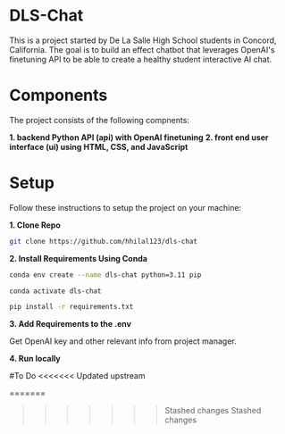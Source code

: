 # DLS-Chat

This is a project started by De La Salle High School students in Concord, California. The goal is to build an effect chatbot that leverages OpenAI's finetuning API to be able to create a healthy student interactive AI chat.

# Components

The project consists of the following compnents:

**1. backend Python API (api) with OpenAI finetuning**
**2. front end user interface (ui) using HTML, CSS, and JavaScript**

# Setup

Follow these instructions to setup the project on your machine:

**1. Clone Repo**

```bash
git clone https://github.com/hhilal123/dls-chat
```

**2. Install Requirements Using Conda**

```bash
conda env create --name dls-chat python=3.11 pip
```

```bash
conda activate dls-chat
```

```bash
pip install -r requirements.txt
```

**3. Add Requirements to the .env**

Get OpenAI key and other relevant info from project manager.

**4. Run locally**

#To Do
<<<<<<< Updated upstream

=======
>>>>>>> Stashed changes
>>>>>>> Stashed changes
